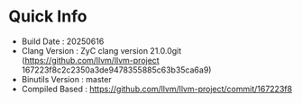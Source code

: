 # Quick Info
* Build Date : 20250616
* Clang Version : ZyC clang version 21.0.0git (https://github.com/llvm/llvm-project 167223f8c2c2350a3de9478355885c63b35ca6a9)
* Binutils Version : master
* Compiled Based : https://github.com/llvm/llvm-project/commit/167223f8

